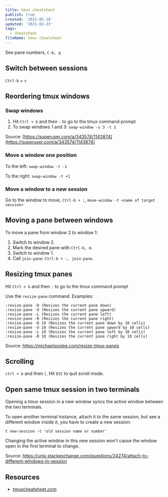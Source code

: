 ```yaml
---
title: tmux cheatsheet
publish: true
created: '2021-05-18'
updated: '2021-02-23'
tags:
  - cheatsheet
fileName: tmux cheatsheet
---
```


See pane numbers, `C-b, q`

## Switch between sessions

`Ctrl-b` + `s`

## Reordering tmux windows

### Swap windows

1. Hit `Ctrl + b` and then `:` to go to the tmux command prompt
2. To swap windows 1 and 3: `swap-window -s 3 -t 1`

Source: [https://superuser.com/a/343574/1143874](https://superuser.com/a/343574/1143874)

### Move a window one position

To the left: `swap-window -t -1`

To the right: `swap-window -t +1`

### Move a window to a new session

Go to the window to move, `Ctrl-b + :`, `move-window -t <name of target session>`

## Moving a pane between windows

To move a pane from window 2 to window 1:

1. Switch to window 2.
2. Mark the desired pane with `Ctrl-b, m`.
3. Switch to window 1.
4. Call `join-pane`: `Ctrl-b + :, join-pane`.

## Resizing tmux panes

Hit `Ctrl + b` and then `:` to go to the tmux command prompt

Use the `resize-pane` command. Examples:

```
:resize-pane -D (Resizes the current pane down)
:resize-pane -U (Resizes the current pane upward)
:resize-pane -L (Resizes the current pane left)
:resize-pane -R (Resizes the current pane right)
:resize-pane -D 10 (Resizes the current pane down by 10 cells)
:resize-pane -U 10 (Resizes the current pane upward by 10 cells)
:resize-pane -L 10 (Resizes the current pane left by 10 cells)
:resize-pane -R 10 (Resizes the current pane right by 10 cells)
```

Source: https://michaelsoolee.com/resize-tmux-panes

## Scrolling

`ctrl + b` and then `[`. Hit `ESC` to quit scroll mode.

## Open same tmux session in two terminals

Opening a tmux session in a new window syncs the active window between the two terminals.

To open another terminal instance, attach it to the same session, but see a different window inside it, you have to create a new session:

```shell
t new-session -t 'old session name or number'
```

Changing the active window in this new session won't cause the window open in the first terminal to change.

Source: https://unix.stackexchange.com/questions/24274/attach-to-different-windows-in-session


## Resources
 - [tmuxcheatsheet.com](https://tmuxcheatsheet.com/)
